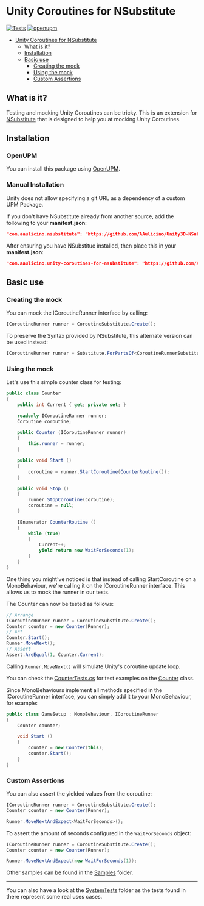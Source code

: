 Unity Coroutines for NSubstitute
========
[![Tests](https://github.com/AAulicino/Unity-Coroutines-for-NSubstitute/actions/workflows/main.yml/badge.svg)](https://github.com/AAulicino/Unity-Coroutines-for-NSubstitute/actions/workflows/main.yml)
[![openupm](https://img.shields.io/npm/v/com.aaulicino.unity-coroutines-for-nsubstitute?label=openupm&registry_uri=https://package.openupm.com)](https://openupm.com/packages/com.aaulicino.unity-coroutines-for-nsubstitute/)
- [Unity Coroutines for NSubstitute](#unity-coroutines-for-nsubstitute)
  * [What is it?](#what-is-it)
  * [Installation](#installation)
  * [Basic use](#basic-use)
    + [Creating the mock](#creating-the-mock)
    + [Using the mock](#using-the-mock)
    + [Custom Assertions](#custom-assertions)

## What is it?

Testing and mocking Unity Coroutines can be tricky. This is an extension for
[NSubstitute](https://nsubstitute.github.io/) that is designed to help you at mocking Unity
Coroutines.

## Installation

### OpenUPM
You can install this package using [OpenUPM](https://openupm.com/packages/com.aaulicino.unity-coroutines-for-nsubstitute). 

### Manual Installation
Unity does not allow specifying a git URL as a dependency of a custom UPM Package.

If you don't have NSubstitute already from another source, add the following to your **manifest.json**:

```json
"com.aaulicino.nsubstitute": "https://github.com/AAulicino/Unity3D-NSubstitute.git"
```

After ensuring you have NSubstitue installed, then place this in your **manifest.json**:

```json
"com.aaulicino.unity-coroutines-for-nsubstitute": "https://github.com/AAulicino/Unity-Coroutines-for-NSubstitute.git"
```

## Basic use

### Creating the mock

You can mock the ICoroutineRunner interface by calling:

```csharp
ICoroutineRunner runner = CoroutineSubstitute.Create();
```

To preserve the Syntax provided by NSubstitute, this alternate version can be used instead:

```csharp
ICoroutineRunner runner = Substitute.ForPartsOf<CoroutineRunnerSubstitute>();
```

### Using the mock

Let's use this simple counter class for testing:

```csharp
public class Counter
{
    public int Current { get; private set; }

    readonly ICoroutineRunner runner;
    Coroutine coroutine;

    public Counter (ICoroutineRunner runner)
    {
        this.runner = runner;
    }

    public void Start ()
    {
        coroutine = runner.StartCoroutine(CounterRoutine());
    }

    public void Stop ()
    {
        runner.StopCoroutine(coroutine);
        coroutine = null;
    }

    IEnumerator CounterRoutine ()
    {
        while (true)
        {
            Current++;
            yield return new WaitForSeconds(1);
        }
    }
}
```

One thing you might've noticed is that instead of calling StartCoroutine on a MonoBehaviour,
we're calling it on the ICoroutineRunner interface. This allows us to mock the runner in our tests.

The Counter can now be tested as follows:

```csharp
// Arrange
ICoroutineRunner runner = CoroutineSubstitute.Create();
Counter counter = new Counter(Runner);
// Act
Counter.Start();
Runner.MoveNext();
// Assert
Assert.AreEqual(1, Counter.Current);
```

Calling `Runner.MoveNext()` will simulate Unity's coroutine update loop.

You can check the [CounterTests.cs](https://github.com/AAulicino/Unity-Coroutines-for-NSubstitute/blob/main/Tests/Editor/Samples/Counter/CounterTests.cs)
for test examples on the [Counter](https://github.com/AAulicino/Unity-Coroutines-for-NSubstitute/blob/main/Tests/Editor/Samples/Counter/Counter.cs) class.

Since MonoBehaviours implement all methods specified in the ICoroutineRunner interface, you can
simply add it to your MonoBehaviour, for example:

```csharp
public class GameSetup : MonoBehaviour, ICoroutineRunner
{
    Counter counter;

    void Start ()
    {
        counter = new Counter(this);
        counter.Start();
    }
}
```

### Custom Assertions

You can also assert the yielded values from the coroutine:

```csharp
ICoroutineRunner runner = CoroutineSubstitute.Create();
Counter counter = new Counter(Runner);

Runner.MoveNextAndExpect<WaitForSeconds>();
```

To assert the amount of seconds configured in the `WaitForSeconds` object:
```csharp
ICoroutineRunner runner = CoroutineSubstitute.Create();
Counter counter = new Counter(Runner);

Runner.MoveNextAndExpect(new WaitForSeconds(1));
```


Other samples can be found in the [Samples](https://github.com/AAulicino/Unity-Coroutines-for-NSubstitute/tree/main/Tests/Editor/Samples) folder.

---

You can also have a look at the [SystemTests](https://github.com/AAulicino/Unity-Coroutines-for-NSubstitute/tree/main/Tests/Editor/SystemTests) folder as the tests found in there represent some real uses cases.

